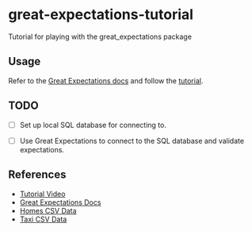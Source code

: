 # great-expectations-tutorial
Tutorial for playing with the great_expectations package

## Usage
Refer to the [Great Expectations docs](https://docs.greatexpectations.io/docs/) and follow the [tutorial](https://docs.greatexpectations.io/docs/tutorials/getting_started/tutorial_setup).


## TODO
- [ ] Set up local SQL database for connecting to.
- [ ] Use Great Expectations to connect to the SQL database and validate expectations.


## References
- [Tutorial Video](https://www.youtube.com/watch?v=uM9DB2ca8T8)
- [Great Expectations Docs](https://docs.greatexpectations.io/docs/)
- [Homes CSV Data](https://people.sc.fsu.edu/~jburkardt/data/csv/csv.html)
- [Taxi CSV Data](https://github.com/superconductive/ge_tutorials/tree/main/data)
